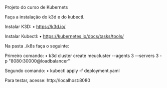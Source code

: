 Projeto do curso de Kubernets

Faça a instalação do k3d e do kubectl.

Instalar K3D:
•	https://k3d.io/

Instalar Kubectl:
•	https://kubernetes.io/docs/tasks/tools/

Na pasta ./k8s faça o seguinte:

Primeiro comando:
•	k3d cluster create meucluster --agents 3 --servers 3 -p "8080:30000@loadbalancer"

Segundo comando:
•	kubectl apply -f deployment.yaml

Para testar, acesse: http://localhost:8080
